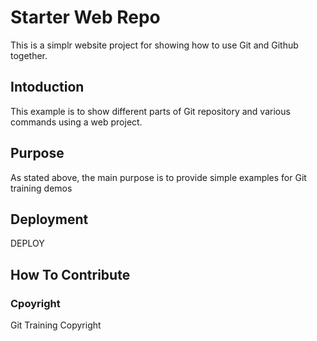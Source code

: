 # Starter Web Repo

This is a simplr website project for showing how to use Git and Github together.

## Intoduction

This example is to show different parts of Git repository and various commands using a web project.

## Purpose

As stated above, the main purpose is to provide simple examples for Git training demos

## Deployment

DEPLOY

## How To Contribute

### Cpoyright

Git Training Copyright